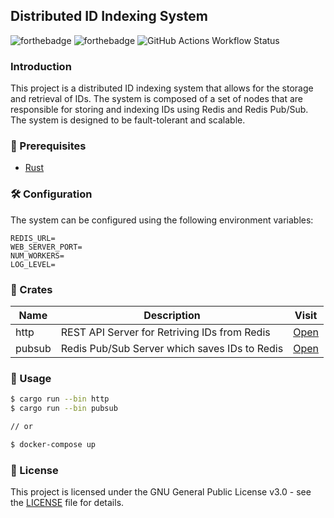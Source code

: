 ## Distributed ID Indexing System

![forthebadge](https://forthebadge.com/images/badges/open-source.svg)
![forthebadge](https://img.shields.io/github/languages/top/Engineers-Cradle/distributed-id-indexer?logo=rust&style=for-the-badge)
![GitHub Actions Workflow Status](https://img.shields.io/github/actions/workflow/status/Engineers-Cradle/distributed-id-indexer/build-code.yaml?logo=rust&style=for-the-badge)


### Introduction

This project is a distributed ID indexing system that allows for the storage and retrieval of IDs. The system is composed of a set of nodes that are responsible for storing and indexing IDs using Redis and Redis Pub/Sub. The system is designed to be fault-tolerant and scalable.

### 🦄 Prerequisites

- [Rust](https://www.rust-lang.org/tools/install)

### 🛠️ Configuration

The system can be configured using the following environment variables:

```
REDIS_URL=
WEB_SERVER_PORT=
NUM_WORKERS=
LOG_LEVEL=
```

### 🎁 Crates

| Name | Description | Visit |
|------|-------------|-------|
| http | REST API Server for Retriving IDs from Redis | [Open](./crates/http/) |
| pubsub | Redis Pub/Sub Server which saves IDs to Redis | [Open](./crates/pubsub/) |

### 🚀 Usage

```bash
$ cargo run --bin http
$ cargo run --bin pubsub

// or

$ docker-compose up
```

### 📝 License

This project is licensed under the GNU General Public License v3.0 - see the [LICENSE](./LICENSE) file for details.